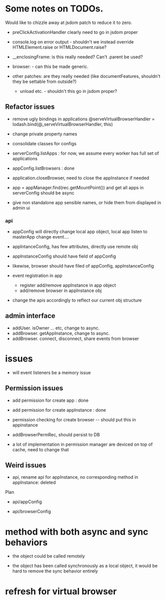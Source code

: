
# Some notes on TODOs.

Would like to chizzle away at jsdom patch to reduce it to zero.

- preClickActivationHandler clearly need to go in jsdom proper

- console.log on error output - shouldn't we instead override HTMLElement.raise or HTMLDocument.raise?

- __enclosingFrame:     is this really needed? Can't .parent be used?

- browser:  - can this be made generic.

- other patches: are they really needed (like documentFeatures, shouldn't they be
    settable from outside?)

    - unload etc. - shouldn't this go in jsdom proper?



## Refactor issues
- remove ugly bindings in applications 
@serveVirtualBrowserHandler = lodash.bind(@_serveVirtualBrowserHandler, this)

- change private property names

- consolidate classes for configs

- serverConfig.listApps  : for now, we assume every worker has full set of applications

- appConfig.listBrowsers : done

- application.closeBrowser, need to close the appInstance if needed

- app = appManager.find(rec.getMountPoint()) and get all apps in serverConfig should be async

- give non standalone app sensible names, or hide them from displayed in admin ui

### api 

- appConfig will directly change local app object, local app listen to masterApp change event....

- appIntanceConfig, has few attributes, directly use remote obj

- appInstanceConfig should have field of appConfig
- likewise, browser should have filed of appConfig, appInstanceConfig
- event registration in app
    + register add/remove appInstance in app object
    + add/remove browser in appInstance obj
- change the apis accordingly to reflect our current obj structure

## admin interface

- addUser. isOwner ... etc, change to async.
- addBrowser. getAppInstance, change to async.
- addBrowser. connect, disconnect, share events from browser

# issues

- will event listeners be a memory issue

## Permission issues

- add permission for create app : done

- add permission for create appInstance : done

- permission checking for create browser -- should put this in appinstance

- addBrowserPermRec, should persist to DB

- a lot of implementation in permission manager are deviced on top of cache, need to change that


## Weird issues

- api, rename api for appInstance, no corresponding method in appInstance: deleted

Plan

- api/appConfig

- api/browserConfig


# method with both async and sync behaviors

- the object could be called remotely

- the object has been called synchronously as a local object, it would be hard to remove the sync behavior entirely

# refresh for virtual browser
